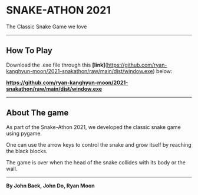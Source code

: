 # SNAKE-ATHON 2021 #

The Classic Snake Game we love

---

## How To Play ##
Download the .exe file through this **[link]**(https://github.com/ryan-kanghyun-moon/2021-snakathon/raw/main/dist/window.exe) below:

**https://github.com/ryan-kanghyun-moon/2021-snakathon/raw/main/dist/window.exe**



---

## About The game ##
As part of the Snake-Athon 2021, we developed the classic snake game using pygame. 

One can use the arrow keys to control the snake and grow itself by reaching the black blocks.

The game is over when the head of the snake collides with its body or the wall.

---

**By John Baek, John Do, Ryan Moon**
